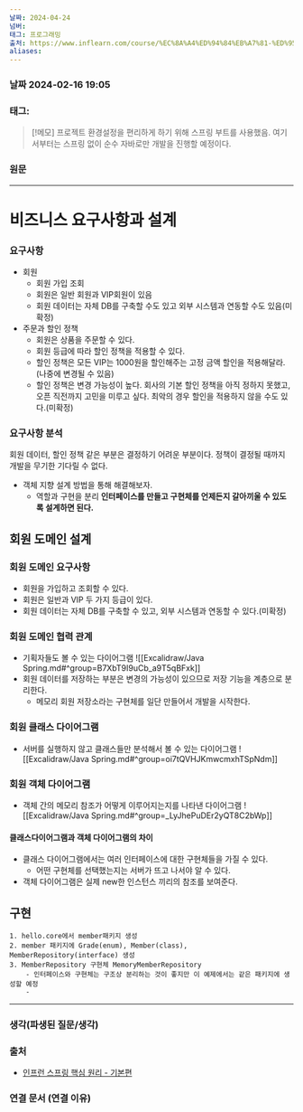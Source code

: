 ```yaml
---
날짜: 2024-04-24
넘버: 
태그: 프로그래밍
출처: https://www.inflearn.com/course/%EC%8A%A4%ED%94%84%EB%A7%81-%ED%95%B5%EC%8B%AC-%EC%9B%90%EB%A6%AC-%EA%B8%B0%EB%B3%B8%ED%8E%B8/dashboard
aliases:
---
```

### 날짜  2024-02-16 19:05

### 태그:

>[!메모]
> 프로젝트 환경설정을 편리하게 하기 위해 스프링 부트를 사용했음.
> 여기서부터는 스프링 없이 순수 자바로만 개발을 진행할 예정이다.

### 원문
---
# 비즈니스 요구사항과 설계
### 요구사항
- 회원
	- 회원 가입 조회
	- 회원은 일반 회원과 VIP회원이 있음
	- 회원 데이터는 자체 DB를 구축할 수도 있고 외부 시스템과 연동할 수도 있음(미확정)
- 주문과 할인 정책
	- 회원은 상품을 주문할 수 있다.
	- 회원 등급에 따라 할인 정책을 적용할 수 있다.
	- 할인 정책은 모든 VIP는 1000원을 할인해주는 고정 금액 할인을 적용해달라.(나중에 변경될 수 있음)
	- 할인 정책은 변경 가능성이 높다. 회사의 기본 할인 정책을 아직 정하지 못했고, 오픈 직전까지 고민을 미루고 싶다. 최악의 경우 할인을 적용하지 않을 수도 있다.(미확정)
### 요구사항 분석
회원 데이터, 할인 정책 같은 부분은 결정하기 어려운 부분이다.
정책이 결정될 때까지 개발을 무기한 기다릴 수 없다.
- 객체 지향 설계 방법을 통해 해결해보자.
	- 역할과 구현을 분리
**인터페이스를 만들고 구현체를 언제든지 갈아끼울 수 있도록 설계하면 된다.**
## 회원 도메인 설계
### 회원 도메인 요구사항
- 회원을 가입하고 조회할 수 있다.
- 회원은 일반과 VIP 두 가지 등급이 있다.
- 회원 데이터는 자체 DB를 구축할 수 있고, 외부 시스템과 연동할 수 있다.(미확정)
### 회원 도메인 협력 관계
- 기획자들도 볼 수 있는 다이어그램
![[Excalidraw/Java Spring.md#^group=B7XbT9I9uCb_a9T5qBFxk]]
- 회원 데이터를 저장하는 부분은 변경의 가능성이 있으므로 저장 기능을 계층으로 분리한다.
	- 메모리 회원 저장소라는 구현체를 일단 만들어서 개발을 시작한다.
### 회원 클래스 다이어그램
- 서버를 실행하지 않고 클래스들만 분석해서 볼 수 있는 다이어그램
![[Excalidraw/Java Spring.md#^group=oi7tQVHJKmwcmxhTSpNdm]]
### 회원 객체 다이어그램
- 객체 간의 메모리 참조가 어떻게 이루어지는지를 나타낸 다이어그램
![[Excalidraw/Java Spring.md#^group=_LyJhePuDEr2yQT8C2bWp]]
#### 클래스다이어그램과 객체 다이어그램의 차이
- 클래스 다이어그램에서는 여러 인터페이스에 대한 구현체들을 가질 수 있다.
	- 어떤 구현체를 선택했는지는 서버가 뜨고 나서야 알 수 있다.
- 객체 다이어그램은 실제 new한 인스턴스 끼리의 참조를 보여준다.
## 구현
```
1. hello.core에서 member패키지 생성
2. member 패키지에 Grade(enum), Member(class), MemberRepository(interface) 생성
3. MemberRepository 구현체 MemoryMemberRepository
	- 인터페이스와 구현체는 구조상 분리하는 것이 좋지만 이 예제에서는 같은 패키지에 생성할 예정
	- 
```
---
### 생각(파생된 질문/생각)

### 출처
- [인프런 스프링 핵심 원리 - 기본편](https://www.inflearn.com/course/%EC%8A%A4%ED%94%84%EB%A7%81-%ED%95%B5%EC%8B%AC-%EC%9B%90%EB%A6%AC-%EA%B8%B0%EB%B3%B8%ED%8E%B8/dashboard)

### 연결 문서 (연결 이유)
